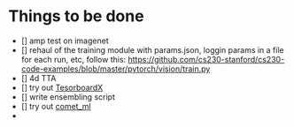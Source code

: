 # Things to be done

- [] amp test on imagenet
- [] rehaul of the training module with params.json, loggin params in a file for each run, etc, follow this: https://github.com/cs230-stanford/cs230-code-examples/blob/master/pytorch/vision/train.py
- [] 4d TTA
- [] try out [TesorboardX](https://github.com/lanpa/tensorboardX)
- [] write ensembling script
- [] try out [ comet_ml ](https://www.comet.ml/pyaf/quickstart)
-
